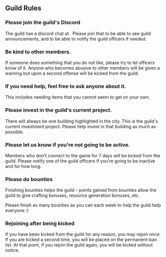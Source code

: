 ## Guild Rules

### Please join the guild's Discord
The guild has a discord chat at [](https://discord.gg/uJMA6U3).  Please join that to be able to see guild announcements, and to be able to notify the guild officers if needed.

### Be kind to other members.
If someone does something that you do not like, please try to let officers know of it. Anyone who becomes abusive to other members will be given a warning but upon a second offense will be kicked from the guild.

### If you need help, feel free to ask anyone about it.
This includes needing items that you cannot seem to get on your own.

### Please invest in the guild's current project.
There will always be one building highlighted in the city.  This is the guild's current investment project.  Please help invest in that building as much as possible.

### Please let us know if you're not going to be active.
Members who don't connect to the game for 7 days will be kicked from the guild.
Please notify one of the guild officers if you're going to be inactive and for how long.

### Please do bounties
Finishing bounties helps the guild - points gained from bounties allow the guild to give crafting bonuses, resource generation bonuses, etc.

Please finish as many bounties as you can each week to help the guild help everyone :)

### Rejoining after being kicked
If you have been kicked from the guild for any reason, you may rejoin once.
If you are kicked a second time, you will be placed on the permanent-ban list.  At that point, if you rejoin the guild again, you will be kicked without notice.
